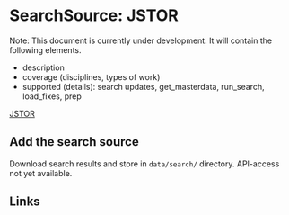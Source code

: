 # SearchSource: JSTOR

Note: This document is currently under development. It will contain the following elements.

- description
- coverage (disciplines, types of work)
- supported (details): search updates, get_masterdata, run_search, load_fixes, prep

[JSTOR](https://www.jstor.org/)

## Add the search source

Download search results and store in `data/search/` directory. API-access not yet available.

## Links
